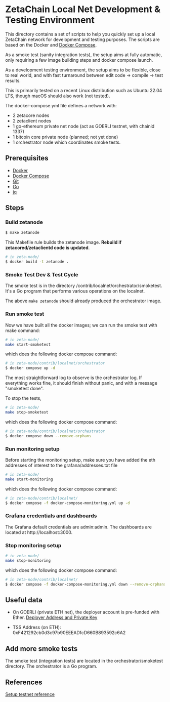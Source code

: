 # ZetaChain Local Net Development & Testing Environment
This directory contains a set of scripts to help you quickly set up a 
local ZetaChain network for development and testing purposes. 
The scripts are based on the Docker 
and [Docker Compose](https://docs.docker.com/compose/).

As a smoke test (sanity integration tests), the setup aims
at fully automatic, only requiring a few image building steps
and docker compose launch. 

As a development testing environment, the setup aims to be
flexible, close to real world, and with fast turnaround
between edit code -> compile -> test results. 

This is primarily tested on a recent Linux distribution such
as Ubuntu 22.04 LTS, though macOS should also work (not tested). 

The docker-compose.yml file defines a network with:

* 2 zetacore nodes
* 2 zetaclient nodes
* 1 go-ethereum private net node (act as GOERLI testnet, with chainid 1337)
* 1 bitcoin core private node (planned; not yet done)
* 1 orchestrator node which coordinates smoke tests. 

## Prerequisites
- [Docker](https://docs.docker.com/install/)
- [Docker Compose](https://docs.docker.com/compose/install/)
- [Git](https://git-scm.com/downloads)
- [Go](https://golang.org/doc/install)
- [jq](https://stedolan.github.io/jq/download/)

## Steps

### Build zetanode 
```bash
$ make zetanode
```

This Makefile rule builds the zetanode image. **Rebuild if zetacored/zetaclientd code is updated**.  
```bash
# in zeta-node/
$ docker build -t zetanode .
```

### Smoke Test Dev & Test Cycle
The smoke test is in the directory /contrib/localnet/orchestrator/smoketest. 
It's a Go program that performs various operations on the localnet.

The above `make zetanode` should already produced the orchestrator image.

### Run smoke test

Now we have built all the docker images; we can run the smoke test with make command:
```bash
# in zeta-node/
make start-smoketest
```
which does the following docker compose command:
```bash
# in zeta-node/contrib/localnet/orchestrator
$ docker compose up -d
```

The most straightforward log to observe is the orchestrator log.
If everything works fine, it should finish without panic, and with
a message "smoketest done". 

To stop the tests, 
```bash
# in zeta-node/
make stop-smoketest
```
which does the following docker compose command:
```bash
# in zeta-node/contrib/localnet/orchestrator
$ docker compose down --remove-orphans
```
### Run monitoring setup
Before starting the monitoring setup, make sure you have added the eth addresses of interest to the grafana/addresses.txt file
```bash
# in zeta-node/
make start-monitoring
```
which does the following docker compose command:
```bash
# in zeta-node/contrib/localnet/
$ docker compose -f docker-compose-monitoring.yml up -d
```
### Grafana credentials and dashboards
The Grafana default credentials are admin:admin. The dashboards are located at http://localhost:3000.
### Stop monitoring setup
```bash
# in zeta-node/
make stop-monitoring
```
which does the following docker compose command:
```bash
# in zeta-node/contrib/localnet/
$ docker compose -f docker-compose-monitoring.yml down --remove-orphans
```

## Useful data

- On GOERLI (private ETH net), the deployer account is pre-funded with Ether. 
[Deployer Address and Private Key](orchestrator/smoketest/main.go)

- TSS Address (on ETH): 0xF421292cb0d3c97b90EEEADfcD660B893592c6A2



## Add more smoke tests
The smoke test (integration tests) are located in the
orchestrator/smoketest directory. The orchestrator is a Go program.


## References
[Setup testnet reference](https://www.notion.so/zetachain/Set-up-athens-1-like-testnet-to-test-your-PRs-ac523eb5dd5d4e73902072ab7d85fa2f)

